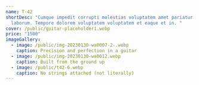 ```yaml
---
name: T-42
shortDesc: "Cumque impedit corrupti molestias voluptatem amet pariatur quo
  laborum. Tempore dolorem voluptatem voluptatem et eaque et in. "
cover: /public/guitar-placeholder1.webp
price: "1500"
imageGallery:
  - image: /public/img-20230130-wa0007-2-.webp
    caption: Precision and perfection in a guitar
  - image: /public/img-20230130-wa0012.webp
    caption: Built from the ground up
  - image: /public/t42-6.webp
    caption: No strings attached (not literally)
---
```

